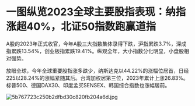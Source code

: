 # 一图纵览2023全球主要股指表现：纳指涨超40%，北证50指数跑赢道指

A股的2023年正式收官，今年A股三大指数集体录得下跌，沪指累跌3.7%，深成指累跌13.54%，创业板指累跌19.41%。纵观全年，大小指数分化明显，小盘股相对强势。

放眼全球，今年全球重要股指涨多跌少，纳斯达克以44.22%的涨幅位居首，日经225以28.24%的涨幅紧随其后。台湾加权居第三位，2023年累计上涨26.83%。标普500、德国DAX30、印度孟买SENSEX、韩国综合指数也涨幅居前。

![5b767723c250b2dfbd30c820fb204a6d.jpg](https://raw.githubusercontent.com/qqhsx/qqnews_image/main/一图纵览2023全球主要股指表现：纳指涨超40%，北证50指数跑赢道指/5b767723c250b2dfbd30c820fb204a6d.jpg)

